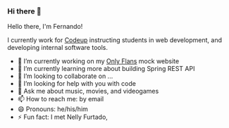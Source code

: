 ### Hi there 👋

Hello there, I'm Fernando!

I currently work for [Codeup](https://codeup.com) instructing students in web development, and developing internal software tools.

- 🔭 I’m currently working on my [Only Flans](https://onlyflans.link) mock website
- 🌱 I’m currently learning more about building Spring REST API
- 👯 I’m looking to collaborate on ...
- 🤔 I’m looking for help with you with code
- 💬 Ask me about music, movies, and videogames 
- 📫 How to reach me: by email
- 😄 Pronouns: he/his/him
- ⚡ Fun fact: I met Nelly Furtado,
